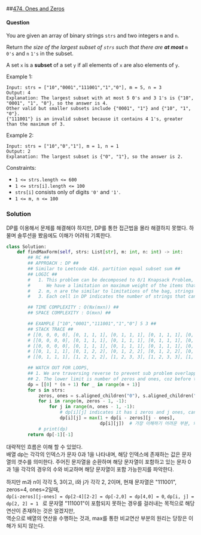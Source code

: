 ##[474. Ones and Zeros](https://leetcode.com/problems/ones-and-zeroes/)

#### Question
You are given an array of binary strings ```strs``` and two integers ```m``` and ```n```.

Return _the size of the largest subset of ```strs``` such that there are **at most**_ ```m``` ```0's``` and ```n``` ```1's``` in the subset.

A set ```x``` is a **subset** of a set ```y``` if all elements of ```x``` are also elements of ```y```.

 

Example 1:
```
Input: strs = ["10","0001","111001","1","0"], m = 5, n = 3
Output: 4
Explanation: The largest subset with at most 5 0's and 3 1's is {"10", "0001", "1", "0"}, so the answer is 4.
Other valid but smaller subsets include {"0001", "1"} and {"10", "1", "0"}.
{"111001"} is an invalid subset because it contains 4 1's, greater than the maximum of 3.
```
Example 2:
```
Input: strs = ["10","0","1"], m = 1, n = 1
Output: 2
Explanation: The largest subset is {"0", "1"}, so the answer is 2.
 ```

Constraints:
- ```1 <= strs.length <= 600```   
- ```1 <= strs[i].length <= 100```   
- ```strs[i]``` consists only of digits ```'0'``` and ```'1'```.  
- ```1 <= m, n <= 100```

### Solution

DP를 이용해서 문제를 해결해야 하지만, DP를 통한 접근법을 몰라 해결하지 못했다.
하물며 솔루션을 봤음에도 이해가 어려워 기록한다.

```Python
class Solution:
    def findMaxForm(self, strs: List[str], m: int, n: int) -> int:
        ## RC ##
        ## APPROACH : DP ##
        ## Similar to Leetcode 416. partition equal subset sum ##
        ## LOGIC ##
        #	1. This problem can be decomposed to 0/1 Knapsack Problem, where you have n items with each having its own weight w and own profit p, 
        #      We have a limitation on maximum weight of the items that we can carry in a bag, so what is the maximum profit that can be achieved within the weight limit of the bag.
        #	2. m, n are the similar to limitations of the bag, strings being with items with weight w
        #	3. Each cell in DP indicates the number of strings that can be achieved with i zeros and j ones. We iterate with all strings and fill the matrix

        ## TIME COMPLEXITY : O(Nx(mxn)) ##
        ## SPACE COMPLEXITY : O(mxn) ##

        ## EXAMPLE ["10","0001","111001","1","0"] 5 3 ##
        ## STACK TRACE ##
        # [[0, 0, 0, 0], [0, 1, 1, 1], [0, 1, 1, 1], [0, 1, 1, 1], [0, 1, 1, 1], [0, 1, 1, 1]]
        # [[0, 0, 0, 0], [0, 1, 1, 1], [0, 1, 1, 1], [0, 1, 1, 1], [0, 1, 2, 2], [0, 1, 2, 2]]
        # [[0, 0, 0, 0], [0, 1, 1, 1], [0, 1, 1, 1], [0, 1, 1, 1], [0, 1, 2, 2], [0, 1, 2, 2]]
        # [[0, 1, 1, 1], [0, 1, 2, 2], [0, 1, 2, 2], [0, 1, 2, 2], [0, 1, 2, 3], [0, 1, 2, 3]]
        # [[0, 1, 1, 1], [1, 2, 2, 2], [1, 2, 3, 3], [1, 2, 3, 3], [1, 2, 3, 3], [1, 2, 3, 4]]

        ## WATCH OUT FOR LOOPS,
        ## 1. We are traversing reverse to prevent sub problem overlapping, consider string "01" and m = 5, n = 3 and draw matrix from normal order and in reverse order, you'll understand
        ## 2. The lower limit is number of zeros and ones, coz before that you wont find any match
        dp = [[0] * (n + 1) for _ in range(m + 1)]
        for s in strs:
            zeros, ones = s.aligned_children("0"), s.aligned_children("1")
            for i in range(m, zeros - 1, -1):
                for j in range(n, ones - 1, -1):
                    # dp[i][j] indicates it has i zeros and j ones, can this string be formed with those ?
                    dp[i][j] = max(1 + dp[i - zeros][j - ones],
                                   dp[i][j])  # 가장 이해하기 어려운 부분, 왜 dp[i - zeros][j-ones]를 해주며, 이를 dp[i][j]와 비교하는가.
            # print(dp)
        return dp[-1][-1]
```

대략적인 흐름은 이해 할 수 있었다.   
배열 dp는 각각의 인덱스가 문자 0과 1을 나타내며, 해당 인덱스에 존재하는 값은 문자열의 갯수를 의미한다.
주어진 문자열을 순환하며 해당 문자열이 포함하고 있는 문자 0과 1을 각각의 경우의 수와 비교하며 해당 문자열이 포함 가능한지를 파악한다.   

하지만 m과 n이 각각 5, 3이고, i와 j가 각각 2, 2이며, 현재 문자열은 "111001", zeros=4, ones=2일때,   
```dp[i-zeros][j-ones] = dp[2-4][2-2] = dp[-2,0] = dp[4,0] = 0```,
```dp[i, j] = dp[2, 2] = 1 ``` 로 문자열 "111001"이 포함되지 못하는 경우를 걸러내는 목적으로 해당 연산이 존재하는 것은 알겠지만,   
역순으로 배열의 연산을 수행하는 것과, max를 통한 비교연산 부분의 원리는 당장은 이해가 되지 않는다.